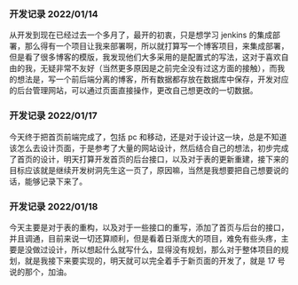 ### 开发记录 2022/01/14

从开发到现在已经过去一个多月了，最开的初衷，只是想学习 jenkins 的集成部署，那么得有一个项目让我来部署啊，所以就打算写一个博客项目，来集成部署，但是看了很多博客的模版，我发现他们大多采用的是配置式的写法，这对于喜欢自由的我，无疑非常不友好（当然更多原因是之前完全没有过这方面的接触），而我的想法是，写一个前后端分离的博客，所有数据都存放在数据库中保存，开发对应的后台管理网站，可以通过页面直接操作，更改自己想更改的一切数据。

### 开发记录 2022/01/17

今天终于把首页前端完成了，包括 pc 和移动，还是对于设计这一块，总是不知道该怎么去设计页面，于是参考了大量的网站设计，然后结合自己的想法，初步完成了首页的设计，明天打算开发首页的后台接口，以及对于表的更新重建，接下来的目标应该就是继续开发树洞先生这一页了，原因嘛，当然是我想要把自己想要说的话，能够记录下来了。

### 开发记录 2022/01/18

今天主要是对于表的重构，以及对于一些接口的重写，添加了首页与后台的接口，并且调通，目前来说一切还算顺利，但是看着日渐庞大的项目，难免有些头疼，主要是没做过设计，所以想起什么就写什么，显得没有规划，那么对于整体项目的规划，就是我接下来要实现的，明天就可以完全着手于新页面的开发了，就是 17 号说的那个，加油。
